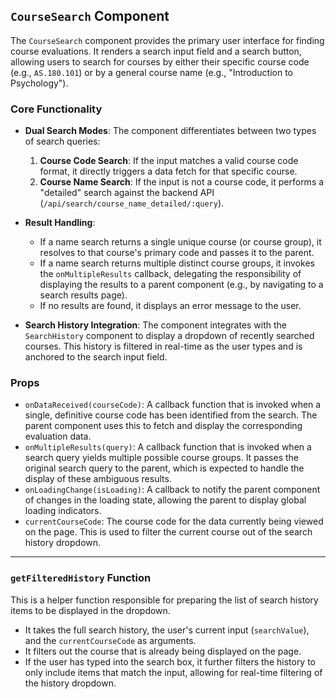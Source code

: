 ## `CourseSearch` Component

The `CourseSearch` component provides the primary user interface for finding course evaluations. It renders a search input field and a search button, allowing users to search for courses by either their specific course code (e.g., `AS.180.101`) or by a general course name (e.g., "Introduction to Psychology").

### Core Functionality

-   **Dual Search Modes**: The component differentiates between two types of search queries:
    1.  **Course Code Search**: If the input matches a valid course code format, it directly triggers a data fetch for that specific course.
    2.  **Course Name Search**: If the input is not a course code, it performs a "detailed" search against the backend API (`/api/search/course_name_detailed/:query`).

-   **Result Handling**:
    -   If a name search returns a single unique course (or course group), it resolves to that course's primary code and passes it to the parent.
    -   If a name search returns multiple distinct course groups, it invokes the `onMultipleResults` callback, delegating the responsibility of displaying the results to a parent component (e.g., by navigating to a search results page).
    -   If no results are found, it displays an error message to the user.

-   **Search History Integration**: The component integrates with the `SearchHistory` component to display a dropdown of recently searched courses. This history is filtered in real-time as the user types and is anchored to the search input field.

### Props

-   `onDataReceived(courseCode)`: A callback function that is invoked when a single, definitive course code has been identified from the search. The parent component uses this to fetch and display the corresponding evaluation data.
-   `onMultipleResults(query)`: A callback function that is invoked when a search query yields multiple possible course groups. It passes the original search query to the parent, which is expected to handle the display of these ambiguous results.
-   `onLoadingChange(isLoading)`: A callback to notify the parent component of changes in the loading state, allowing the parent to display global loading indicators.
-   `currentCourseCode`: The course code for the data currently being viewed on the page. This is used to filter the current course out of the search history dropdown.

---

### `getFilteredHistory` Function

This is a helper function responsible for preparing the list of search history items to be displayed in the dropdown.

-   It takes the full search history, the user's current input (`searchValue`), and the `currentCourseCode` as arguments.
-   It filters out the course that is already being displayed on the page.
-   If the user has typed into the search box, it further filters the history to only include items that match the input, allowing for real-time filtering of the history dropdown.